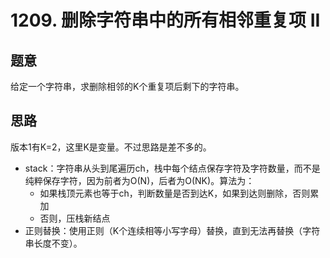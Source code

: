 # 1209. 删除字符串中的所有相邻重复项 II

## 题意

给定一个字符串，求删除相邻的K个重复项后剩下的字符串。

## 思路

版本1有K=2，这里K是变量。不过思路是差不多的。

- stack：字符串从头到尾遍历ch，栈中每个结点保存字符及字符数量，而不是纯粹保存字符，因为前者为O(N)，后者为O(NK)。算法为：
  - 如果栈顶元素也等于ch，判断数量是否到达K，如果到达则删除，否则累加
  - 否则，压栈新结点
- 正则替换：使用正则（K个连续相等小写字母）替换，直到无法再替换（字符串长度不变）。
